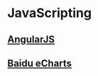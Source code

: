 # JavaScripting

## [AngularJS](http://ivancampos.github.io/JavaScripting/ng-demo/#/)

## [Baidu eCharts](http://ivancampos.github.io/JavaScripting/Baidu-ECharts/)

